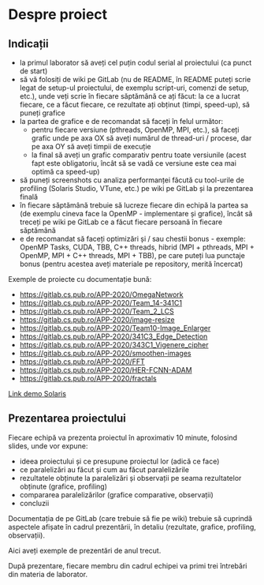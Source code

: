 # Despre proiect
## Indicații
- la primul laborator să aveți cel puțin codul serial al proiectului (ca punct de start)
- să vă folosiți de wiki pe GitLab (nu de README, în README puteți scrie legat de setup-ul proiectului, de exemplu script-uri, comenzi de setup, etc.), unde veți scrie în fiecare săptămână ce ați făcut: la ce a lucrat fiecare, ce a făcut fiecare, ce rezultate ați obținut (timpi, speed-up), să puneți grafice
- la partea de grafice e de recomandat să faceți în felul următor:
    - pentru fiecare versiune (pthreads, OpenMP, MPI, etc.), să faceți grafic unde pe axa OX să aveți numărul de thread-uri / procese, dar pe axa OY să aveți timpii de execuție
    - la final să aveți un grafic comparativ pentru toate versiunile (acest fapt este obligatoriu, încât să se vadă ce versiune este cea mai optimă ca speed-up)
- să puneți screenshots cu analiza performanței făcută cu tool-urile de profiling (Solaris Studio, VTune, etc.) pe wiki pe GitLab și la prezentarea finală
- în fiecare săptămână trebuie să lucreze fiecare din echipă la partea sa (de exemplu cineva face la OpenMP - implementare și grafice), încât să treceți pe wiki pe GitLab ce a făcut fiecare persoană în fiecare săptămână
- e de recomandat să faceți optimizări și / sau chestii bonus - exemple: OpenMP Tasks, CUDA, TBB, C++ threads, hibrid (MPI + pthreads, MPI + OpenMP, MPI + C++ threads, MPI + TBB), pe care puteți lua punctaje bonus (pentru acestea aveți materiale pe repository, merită încercat)

Exemple de proiecte cu documentație bună:
- https://gitlab.cs.pub.ro/APP-2020/OmegaNetwork
- https://gitlab.cs.pub.ro/APP-2020/Team_14-341C1
- https://gitlab.cs.pub.ro/APP-2020/Team_2_LCS
- https://gitlab.cs.pub.ro/APP-2020/image-resize
- https://gitlab.cs.pub.ro/APP-2020/Team10-Image_Enlarger
- https://gitlab.cs.pub.ro/APP-2020/341C3_Edge_Detection
- https://gitlab.cs.pub.ro/APP-2020/343C1_Vigenere_cipher
- https://gitlab.cs.pub.ro/APP-2020/smoothen-images
- https://gitlab.cs.pub.ro/APP-2020/FFT
- https://gitlab.cs.pub.ro/APP-2020/HER-FCNN-ADAM
- https://gitlab.cs.pub.ro/APP-2020/fractals

[Link demo Solaris](https://youtu.be/_8v8YI1-a-0)

## Prezentarea proiectului
Fiecare echipă va prezenta proiectul în aproximativ 10 minute, folosind slides, unde vor expune:
- ideea proiectului și ce presupune proiectul lor (adică ce face)
- ce paralelizări au făcut și cum au făcut paralelizările
- rezultatele obținute la paralelizări și observații pe seama rezultatelor obținute (grafice, profiling)
- compararea paralelizărilor (grafice comparative, observații)
- concluzii

Documentația de pe GitLab (care trebuie să fie pe wiki) trebuie să cuprindă aspectele afișate în cadrul prezentării, în detaliu (rezultate, grafice, profiling, observații).

Aici aveți exemple de prezentări de anul trecut.

După prezentare, fiecare membru din cadrul echipei va primi trei întrebări din materia de laborator.